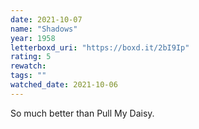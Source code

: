 ```yaml
---
date: 2021-10-07
name: "Shadows"
year: 1958
letterboxd_uri: "https://boxd.it/2bI9Ip"
rating: 5
rewatch: 
tags: ""
watched_date: 2021-10-06
---
```


So much better than Pull My Daisy.
